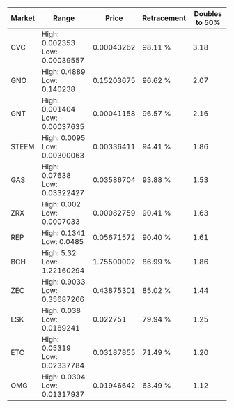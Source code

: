 | Market | Range | Price| Retracement | Doubles to 50% |
| --- | --- | --- | --- | --- |
| CVC | High: 0.002353<br />Low: 0.00039557 | 0.00043262 | 98.11 % | 3.18 |
| GNO | High: 0.4889<br />Low: 0.140238 | 0.15203675 | 96.62 % | 2.07 |
| GNT | High: 0.001404<br />Low: 0.00037635 | 0.00041158 | 96.57 % | 2.16 |
| STEEM | High: 0.0095<br />Low: 0.00300063 | 0.00336411 | 94.41 % | 1.86 |
| GAS | High: 0.07638<br />Low: 0.03322427 | 0.03586704 | 93.88 % | 1.53 |
| ZRX | High: 0.002<br />Low: 0.0007033 | 0.00082759 | 90.41 % | 1.63 |
| REP | High: 0.1341<br />Low: 0.0485 | 0.05671572 | 90.40 % | 1.61 |
| BCH | High: 5.32<br />Low: 1.22160294 | 1.75500002 | 86.99 % | 1.86 |
| ZEC | High: 0.9033<br />Low: 0.35687266 | 0.43875301 | 85.02 % | 1.44 |
| LSK | High: 0.038<br />Low: 0.0189241 | 0.022751 | 79.94 % | 1.25 |
| ETC | High: 0.05319<br />Low: 0.02337784 | 0.03187855 | 71.49 % | 1.20 |
| OMG | High: 0.0304<br />Low: 0.01317937 | 0.01946642 | 63.49 % | 1.12 |
